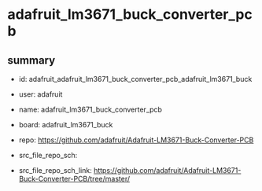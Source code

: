 # adafruit_lm3671_buck_converter_pcb
 
## summary 
* id: adafruit_adafruit_lm3671_buck_converter_pcb_adafruit_lm3671_buck
* user: adafruit
* name: adafruit_lm3671_buck_converter_pcb
* board: adafruit_lm3671_buck
* repo: https://github.com/adafruit/Adafruit-LM3671-Buck-Converter-PCB



* src_file_repo_sch: 
* src_file_repo_sch_link: https://github.com/adafruit/Adafruit-LM3671-Buck-Converter-PCB/tree/master/




